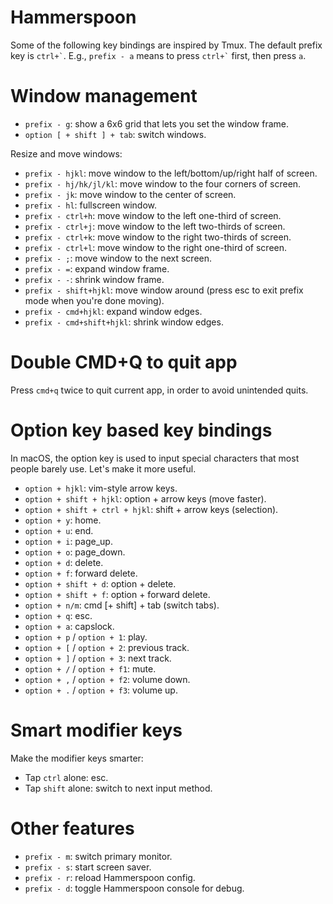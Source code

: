 # Hammerspoon

Some of the following key bindings are inspired by Tmux. The default prefix key is `` ctrl+` ``. E.g., `prefix - a` means to press `` ctrl+` `` first, then press `a`.

# Window management

- `prefix - g`: show a 6x6 grid that lets you set the window frame.
- `option [ + shift ] + tab`: switch windows.

Resize and move windows:

- `prefix - hjkl`: move window to the left/bottom/up/right half of screen.
- `prefix - hj/hk/jl/kl`: move window to the four corners of screen.
- `prefix - jk`: move window to the center of screen.
- `prefix - hl`: fullscreen window.
- `prefix - ctrl+h`: move window to the left one-third of screen.
- `prefix - ctrl+j`: move window to the left two-thirds of screen.
- `prefix - ctrl+k`: move window to the right two-thirds of screen.
- `prefix - ctrl+l`: move window to the right one-third of screen.
- `prefix - ;`: move window to the next screen.
- `prefix - =`: expand window frame.
- `prefix - -`: shrink window frame.
- `prefix - shift+hjkl`: move window around (press esc to exit prefix mode when you're done moving).
- `prefix - cmd+hjkl`: expand window edges.
- `prefix - cmd+shift+hjkl`: shrink window edges.

# Double CMD+Q to quit app

Press `cmd+q` twice to quit current app, in order to avoid unintended quits.

# Option key based key bindings

In macOS, the option key is used to input special characters that most people barely use. Let's make it more useful.

- `option + hjkl`: vim-style arrow keys.
- `option + shift + hjkl`: option + arrow keys (move faster).
- `option + shift + ctrl + hjkl`: shift + arrow keys (selection).
- `option + y`: home.
- `option + u`: end.
- `option + i`: page_up.
- `option + o`: page_down.
- `option + d`: delete.
- `option + f`: forward delete.
- `option + shift + d`: option + delete.
- `option + shift + f`: option + forward delete.
- `option + n/m`: cmd [+ shift] + tab (switch tabs).
- `option + q`: esc.
- `option + a`: capslock.
- `option + p` / `option + 1`: play.
- `option + [` / `option + 2`: previous track.
- `option + ]` / `option + 3`: next track.
- `option + /` / `option + f1`: mute.
- `option + ,` / `option + f2`: volume down.
- `option + .` / `option + f3`: volume up.

# Smart modifier keys

Make the modifier keys smarter:
- Tap `ctrl` alone: esc.
- Tap `shift` alone: switch to next input method.

# Other features

- `prefix - m`: switch primary monitor.
- `prefix - s`: start screen saver.
- `prefix - r`: reload Hammerspoon config.
- `prefix - d`: toggle Hammerspoon console for debug.
